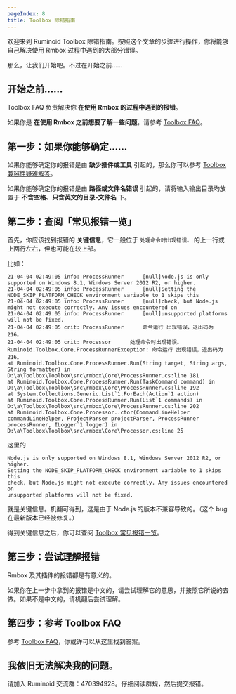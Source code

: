 ```yaml
---
pageIndex: 8
title: Toolbox 除错指南
---
```


欢迎来到 Ruminoid Toolbox 除错指南。按照这个文章的步骤进行操作，你将能够自己解决使用 Rmbox 过程中遇到的大部分错误。

那么，让我们开始吧。不过在开始之前……

## 开始之前……

Toolbox FAQ 负责解决你 **在使用 Rmbox 的过程中遇到的报错**。

如果你是 **在使用 Rmbox 之前想要了解一些问题**，请参考 [Toolbox FAQ](./Faq.html)。

## 第一步：如果你能够确定……

如果你能够确定你的报错是由 **缺少插件或工具** 引起的，那么你可以参考 [Toolbox 兼容性疑难解答](./Compatibility.html)。

如果你能够确定你的报错是由 **路径或文件名错误** 引起的，请将输入输出目录均放置于 **不含空格、只含英文的目录-文件名** 下。

## 第二步：查阅「常见报错一览」

首先，你应该找到报错的 **关键信息**，它一般位于 `处理命令时出现错误。` 的上一行或上两行左右，但也可能在较上部。

比如：

```
21-04-04 02:49:05 info: ProcessRunner      [null]Node.js is only supported on Windows 8.1, Windows Server 2012 R2, or higher.
21-04-04 02:49:05 info: ProcessRunner      [null]Setting the NODE_SKIP_PLATFORM_CHECK environment variable to 1 skips this
21-04-04 02:49:05 info: ProcessRunner      [null]check, but Node.js might not execute correctly. Any issues encountered on
21-04-04 02:49:05 info: ProcessRunner      [null]unsupported platforms will not be fixed.
21-04-04 02:49:05 crit: ProcessRunner      命令运行 出现错误，退出码为 216。
21-04-04 02:49:05 crit: Processor      处理命令时出现错误。
Ruminoid.Toolbox.Core.ProcessRunnerException: 命令运行 出现错误，退出码为 216。
at Ruminoid.Toolbox.Core.ProcessRunner.Run(String target, String args, String formatter) in D:\a\Toolbox\Toolbox\src\rmbox\Core\ProcessRunner.cs:line 181
at Ruminoid.Toolbox.Core.ProcessRunner.Run(TaskCommand command) in D:\a\Toolbox\Toolbox\src\rmbox\Core\ProcessRunner.cs:line 192
at System.Collections.Generic.List`1.ForEach(Action`1 action)
at Ruminoid.Toolbox.Core.ProcessRunner.Run(List`1 commands) in D:\a\Toolbox\Toolbox\src\rmbox\Core\ProcessRunner.cs:line 202
at Ruminoid.Toolbox.Core.Processor..ctor(CommandLineHelper commandLineHelper, ProjectParser projectParser, ProcessRunner processRunner, ILogger`1 logger) in D:\a\Toolbox\Toolbox\src\rmbox\Core\Processor.cs:line 25
```

这里的

```
Node.js is only supported on Windows 8.1, Windows Server 2012 R2, or higher.
Setting the NODE_SKIP_PLATFORM_CHECK environment variable to 1 skips this
check, but Node.js might not execute correctly. Any issues encountered on
unsupported platforms will not be fixed.
```

就是关键信息。机翻可得到，这是由于 Node.js 的版本不兼容导致的。（这个 bug 在最新版本已经被修复。）

得到关键信息之后，你可以查阅 [Toolbox 常见报错一览](./Errors.html)。

## 第三步：尝试理解报错

Rmbox 及其插件的报错都是有意义的。

如果你在上一步中拿到的报错是中文的，请尝试理解它的意思，并按照它所说的去做。如果不是中文的，请机翻后尝试理解。

## 第四步：参考 Toolbox FAQ

参考 [Toolbox FAQ](./Faq.html)，你或许可以从这里找到答案。

## 我依旧无法解决我的问题。

请加入 Ruminoid 交流群：470394928。仔细阅读群规，然后提交报错。
